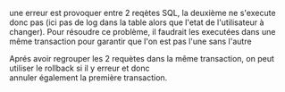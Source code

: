 une erreur est provoquer entre 2 reqètes SQL, la deuxième ne s'execute donc pas (ici pas de log dans la table alors que l'etat de l'utilisateur à changer).
Pour résoudre ce problème, il faudrait les executées dans une même transaction pour garantir que l'on est pas l'une sans l'autre

Aprés avoir regrouper les 2 requètes dans la même transaction, on peut utiliser le rollback si il y erreur et donc	
annuler également la première transaction.  